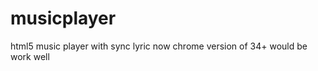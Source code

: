 musicplayer
===========

html5 music player with sync lyric
now chrome version of 34+ would be work well
